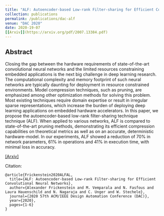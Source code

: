 ```yaml
---
title: "ALF: Autoencoder-based Low-rank Filter-sharing for Efficient Convolutional Neural Networks"
collection: publications
permalink: /publications/dac-alf
venue: "DAC 2020"
date: 2020-19-07
[[Arxiv]](https://arxiv.org/pdf/2007.13384.pdf)
---
```


## Abstract
Closing the gap between the hardware requirements of state-of-the-art convolutional neural networks and the limited resources constraining embedded applications is the next big challenge in deep learning research. The computational complexity and memory footprint of such neural networks are typically daunting for deployment in resource constrained environments. Model compression techniques, such as pruning, are emphasized among other optimization methods for solving this problem. Most existing techniques require domain expertise or result in irregular sparse representations, which increase the burden of deploying deep learning applications on embedded hardware accelerators. In this paper, we propose the autoencoder-based low-rank filter-sharing technique technique (ALF). When applied to various networks, ALF is compared to state-of-the-art pruning methods, demonstrating its efficient compression capabilities on theoretical metrics as well as on an accurate, deterministic hardware-model. In our experiments, ALF showed a reduction of 70\% in network parameters, 61\% in operations and 41\% in execution time, with minimal loss in accuracy.

[[Arxiv]](https://arxiv.org/pdf/2007.13384.pdf)

Citation:
    
    @article{Frickenstein2020ALFAL,
      title={ALF: Autoencoder-based Low-rank Filter-sharing for Efficient Convolutional Neural Networks},
      author={Alexander Frickenstein and M. Vemparala and N. Fasfous and Laura Hauenschild and N. Nagaraja and C. Unger and W. Stechele},
      journal={2020 57th ACM/IEEE Design Automation Conference (DAC)},
      year={2020},
      pages={1-6}
    }